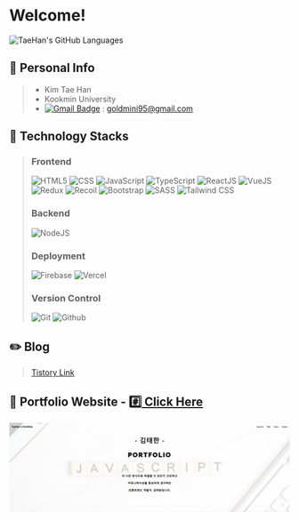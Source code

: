 # Welcome!
![TaeHan's GitHub Languages](https://github-readme-stats.vercel.app/api/top-langs/?username=taehankim-dev&langs_count=10&theme=tokyonight&show_icons=true")

##  :information_desk_person: Personal Info
>+ Kim Tae Han
>+ Kookmin University
>+ [![Gmail Badge](https://img.shields.io/badge/Gmail-d14836?style=flat-square&logo=Gmail&logoColor=white&link=mailto:goldmini95@gmail.com)](mailto:goldmini95@gmail.com) : goldmini95@gmail.com

## :blue_book: Technology Stacks
>### Frontend
>![HTML5](https://img.shields.io/badge/html5-E34F26?style=for-the-badge&logo=html5&logoColor=white)
>![CSS](https://img.shields.io/badge/css-1572B6?style=for-the-badge&logo=css3&logoColor=white)
>![JavaScript](https://img.shields.io/badge/javascript-F7DF1E?style=for-the-badge&logo=javascript&logoColor=white)
>![TypeScript](https://img.shields.io/badge/typescript-3178c6?style=for-the-badge&logo=typescript&logoColor=white)
>![ReactJS](https://img.shields.io/badge/react-61DAFB?style=for-the-badge&logo=react&logoColor=white)
>![VueJS](https://img.shields.io/badge/vue.js-4FC08D?style=for-the-badge&logo=vue.js&logoColor=white)
>![Redux](https://img.shields.io/badge/redux-764abc?style=for-the-badge&logo=redux&logoColor=white)
>![Recoil](https://img.shields.io/badge/recoil-3578e5?style=for-the-badge&logo=recoil&logoColor=white)
>![Bootstrap](https://img.shields.io/badge/bootstrap-7952B3?style=for-the-badge&logo=bootstrap&logoColor=white)
>![SASS](https://img.shields.io/badge/sass-cc6699?style=for-the-badge&logo=sass&logoColor=white)
>![Tailwind CSS](https://img.shields.io/badge/tailwindcss-06b6d4?style=for-the-badge&logo=tailwindcss&logoColor=white)
>
>### Backend
>![NodeJS](https://img.shields.io/badge/node.js-339933?style=for-the-badge&logo=Node.js&logoColor=white)
>
>### Deployment
>![Firebase](https://img.shields.io/badge/firebase-FFCA28?style=for-the-badge&logo=firebase&logoColor=white)
>![Vercel](https://img.shields.io/badge/vercel-000000?style=for-the-badge&logo=vercel&logoColor=white)
>
>### Version Control
>![Git](https://img.shields.io/badge/git-F05032?style=for-the-badge&logo=git&logoColor=white)
>![Github](https://img.shields.io/badge/github-181717?style=for-the-badge&logo=github&logoColor=white)

## :pencil2: Blog
> [Tistory Link](https://daily-dev-note95.tistory.com/)

## :page_facing_up: Portfolio Website - [:hash: Click Here](https://kth-portfolio.vercel.app/)
![Portfolio](./images/Portfolio.jpg)

